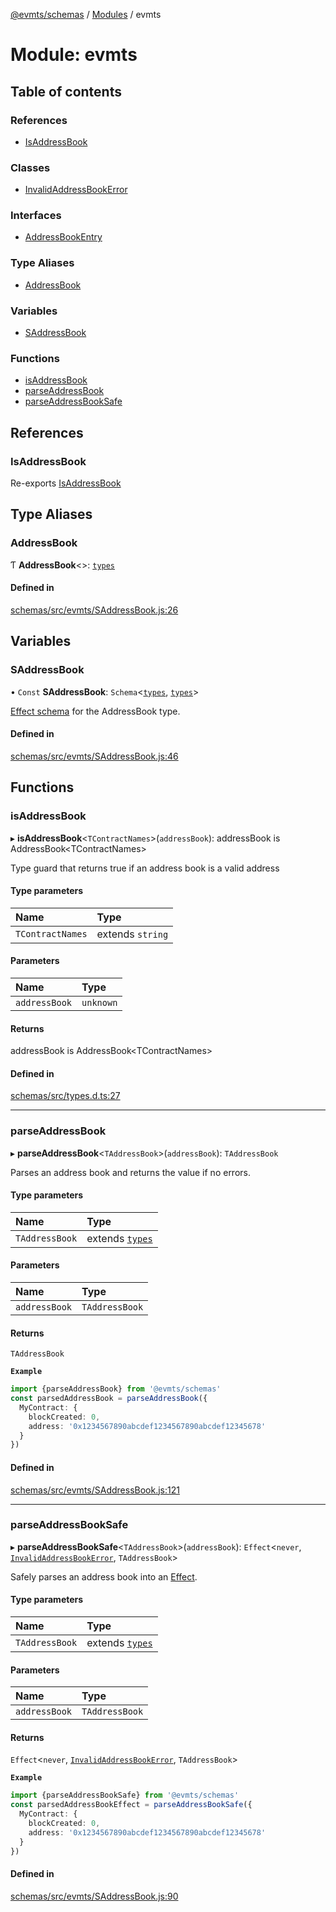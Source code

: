 [@evmts/schemas](/reference/schemas/README.md) / [Modules](/reference/schemas/modules.md) / evmts

# Module: evmts

## Table of contents

### References

- [IsAddressBook](/reference/schemas/modules/evmts.md#isaddressbook)

### Classes

- [InvalidAddressBookError](/reference/schemas/classes/evmts.InvalidAddressBookError.md)

### Interfaces

- [AddressBookEntry](/reference/schemas/interfaces/evmts.AddressBookEntry.md)

### Type Aliases

- [AddressBook](/reference/schemas/modules/evmts.md#addressbook)

### Variables

- [SAddressBook](/reference/schemas/modules/evmts.md#saddressbook)

### Functions

- [isAddressBook](/reference/schemas/modules/evmts.md#isaddressbook-1)
- [parseAddressBook](/reference/schemas/modules/evmts.md#parseaddressbook)
- [parseAddressBookSafe](/reference/schemas/modules/evmts.md#parseaddressbooksafe)

## References

### IsAddressBook

Re-exports [IsAddressBook](/reference/schemas/modules/types.md#isaddressbook)

## Type Aliases

### AddressBook

Ƭ **AddressBook**<\>: [`types`](/reference/schemas/modules/types.md)

#### Defined in

[schemas/src/evmts/SAddressBook.js:26](https://github.com/evmts/evmts-monorepo/blob/main/schemas/src/evmts/SAddressBook.js#L26)

## Variables

### SAddressBook

• `Const` **SAddressBook**: `Schema`<[`types`](/reference/schemas/modules/types.md), [`types`](/reference/schemas/modules/types.md)\>

[Effect schema](https://github.com/Effect-TS/schema) for the AddressBook type.

#### Defined in

[schemas/src/evmts/SAddressBook.js:46](https://github.com/evmts/evmts-monorepo/blob/main/schemas/src/evmts/SAddressBook.js#L46)

## Functions

### isAddressBook

▸ **isAddressBook**<`TContractNames`\>(`addressBook`): addressBook is AddressBook<TContractNames\>

Type guard that returns true if an address book is a valid address

#### Type parameters

| Name | Type |
| :------ | :------ |
| `TContractNames` | extends `string` |

#### Parameters

| Name | Type |
| :------ | :------ |
| `addressBook` | `unknown` |

#### Returns

addressBook is AddressBook<TContractNames\>

#### Defined in

[schemas/src/types.d.ts:27](https://github.com/evmts/evmts-monorepo/blob/main/schemas/src/types.d.ts#L27)

___

### parseAddressBook

▸ **parseAddressBook**<`TAddressBook`\>(`addressBook`): `TAddressBook`

Parses an address book and returns the value if no errors.

#### Type parameters

| Name | Type |
| :------ | :------ |
| `TAddressBook` | extends [`types`](/reference/schemas/modules/types.md) |

#### Parameters

| Name | Type |
| :------ | :------ |
| `addressBook` | `TAddressBook` |

#### Returns

`TAddressBook`

**`Example`**

```typescript
import {parseAddressBook} from '@evmts/schemas'
const parsedAddressBook = parseAddressBook({
  MyContract: {
    blockCreated: 0,
    address: '0x1234567890abcdef1234567890abcdef12345678'
  }
})
```

#### Defined in

[schemas/src/evmts/SAddressBook.js:121](https://github.com/evmts/evmts-monorepo/blob/main/schemas/src/evmts/SAddressBook.js#L121)

___

### parseAddressBookSafe

▸ **parseAddressBookSafe**<`TAddressBook`\>(`addressBook`): `Effect`<`never`, [`InvalidAddressBookError`](/reference/schemas/classes/evmts.InvalidAddressBookError.md), `TAddressBook`\>

Safely parses an address book into an [Effect](https://www.effect.website/docs/essentials/effect-type).

#### Type parameters

| Name | Type |
| :------ | :------ |
| `TAddressBook` | extends [`types`](/reference/schemas/modules/types.md) |

#### Parameters

| Name | Type |
| :------ | :------ |
| `addressBook` | `TAddressBook` |

#### Returns

`Effect`<`never`, [`InvalidAddressBookError`](/reference/schemas/classes/evmts.InvalidAddressBookError.md), `TAddressBook`\>

**`Example`**

```typescript
import {parseAddressBookSafe} from '@evmts/schemas'
const parsedAddressBookEffect = parseAddressBookSafe({
  MyContract: {
    blockCreated: 0,
    address: '0x1234567890abcdef1234567890abcdef12345678'
  }
})
```

#### Defined in

[schemas/src/evmts/SAddressBook.js:90](https://github.com/evmts/evmts-monorepo/blob/main/schemas/src/evmts/SAddressBook.js#L90)

